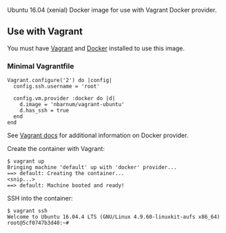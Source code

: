 Ubuntu 16.04 (xenial) Docker image for use with Vagrant Docker provider.

## Use with Vagrant

You must have [Vagrant](https://www.vagrantup.com/) and [Docker](https://docs.docker.com/install/) installed to use this image.

### Minimal Vagrantfile

```
Vagrant.configure('2') do |config|
  config.ssh.username = 'root'

  config.vm.provider :docker do |d|
    d.image = 'nbarnum/vagrant-ubuntu'
    d.has_ssh = true
  end
end
```

See [Vagrant docs](https://www.vagrantup.com/docs/docker/) for additional information on Docker provider.

Create the container with Vagrant:

```
$ vagrant up
Bringing machine 'default' up with 'docker' provider...
==> default: Creating the container...
<snip...>
==> default: Machine booted and ready!
```

SSH into the container:

```
$ vagrant ssh
Welcome to Ubuntu 16.04.4 LTS (GNU/Linux 4.9.60-linuxkit-aufs x86_64)
root@5cf0747b3d40:~#
```
